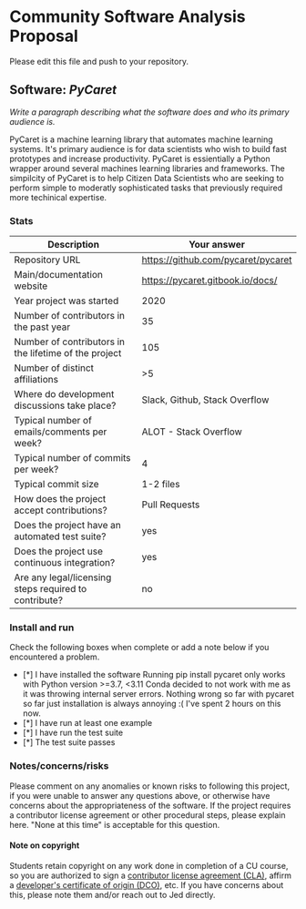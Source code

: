 # Community Software Analysis Proposal
Please edit this file and push to your repository.

## Software: *PyCaret*
*Write a paragraph describing what the software does and who its primary audience is.*

PyCaret is a machine learning library that automates machine learning systems. It's primary audience is for data scientists who wish to build fast prototypes and increase productivity. PyCaret is essientially a Python wrapper around several machines learning libraries and frameworks. The simpilcity of PyCaret is to help Citizen Data Scientists who are seeking to perform simple to moderatly sophisticated tasks that previously required more techinical expertise.

### Stats

| Description | Your answer |
|---------|-----------|
| Repository URL |  https://github.com/pycaret/pycaret  |
| Main/documentation website |  https://pycaret.gitbook.io/docs/  |
| Year project was started | 2020 |
| Number of contributors in the past year | 35 |
| Number of contributors in the lifetime of the project | 105 |
| Number of distinct affiliations | >5 |
| Where do development discussions take place? | Slack, Github, Stack Overflow |
| Typical number of emails/comments per week? | ALOT - Stack Overflow |
| Typical number of commits per week? | 4 |
| Typical commit size | 1-2 files |
| How does the project accept contributions? | Pull Requests |
| Does the project have an automated test suite? | yes |
| Does the project use continuous integration? | yes |
| Are any legal/licensing steps required to contribute? | no |

### Install and run

Check the following boxes when complete or add a note below if you
encountered a problem.

- [*] I have installed the software
    Running pip install pycaret only works with Python version >=3.7, <3.11
    Conda decided to not work with me as it was throwing internal server errors. Nothing wrong so far with pycaret so far just installation is always annoying :(
    I've spent 2 hours on this now.
- [*] I have run at least one example
- [*] I have run the test suite
- [*] The test suite passes

### Notes/concerns/risks

Please comment on any anomalies or known risks to following this
project, if you were unable to answer any questions above, or
otherwise have concerns about the appropriateness of the software.  If
the project requires a contributor license agreement or other
procedural steps, please explain here.  "None at this time" is
acceptable for this question.

#### Note on copyright
Students retain copyright on any work done in completion of a CU
course, so you are authorized to sign a [contributor license
agreement (CLA)](https://en.wikipedia.org/wiki/Contributor_License_Agreement),
affirm a [developer's certificate of
origin (DCO)](https://en.wikipedia.org/wiki/Developer_Certificate_of_Origin),
etc.  If you have concerns about this, please note them and/or reach
out to Jed directly.
